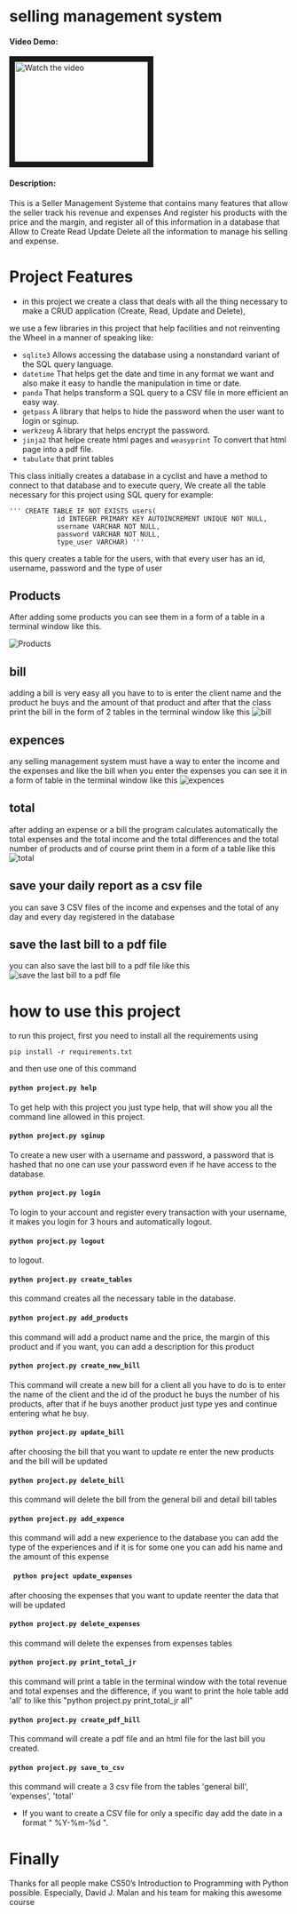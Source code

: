 # selling management system
#### Video Demo:  
<a href="http://www.youtube.com/watch?feature=player_embedded&v=nTQUwghvy5Q" target="_blank">
 <img src="http://img.youtube.com/vi/nTQUwghvy5Q/mqdefault.jpg" alt="Watch the video" width="240" height="180" border="10" />
</a>
<!-- <iframe width="560" height="315" src="https://www.youtube.com/embed/5IyFgu6zvdM" title="YouTube video player" frameborder="0" allow="accelerometer; autoplay; clipboard-write; encrypted-media; gyroscope; picture-in-picture" allowfullscreen></iframe> -->

<!-- [![IMAGE ALT TEXT HERE](https://img.youtube.com/vi/5IyFgu6zvdM/0.jpg)](https://www.youtube.com/watch?v=5IyFgu6zvdM) -->
<!-- <URL HERE> -->
#### Description:

This is a Seller Management Systeme that contains many features that allow the seller track his revenue and expenses And register his products with the price and the margin, and register all of this information in a database that  Allow to Create Read Update Delete all the information to manage his selling and expense.

# Project Features

* in this project we create a class that deals with all the thing necessary to make a CRUD application (Create, Read, Update and Delete), 

we use a few libraries in this project that help facilities and not reinventing the Wheel in a manner of speaking like:
- `sqlite3` Allows accessing the database using a nonstandard variant of the SQL query language.
- `datetime` That helps get the date and time in any format we want and also make it easy to handle the manipulation in time or date.
- `panda` That helps transform a SQL query to a CSV file in more efficient an easy way. 
- `getpass` A library that helps to hide the password when the user want to login or sginup.
- `werkzeug` A library that helps encrypt the password.
- `jinja2` that helpe create html pages and `weasyprint` To convert that html page into a pdf file.
- `tabulate` that print tables 

This class initially creates a database in a cyclist and have a method to connect to that database and to execute query, 
We create all the table necessary for this project using SQL query for example:
```
''' CREATE TABLE IF NOT EXISTS users(
            id INTEGER PRIMARY KEY AUTOINCREMENT UNIQUE NOT NULL,
            username VARCHAR NOT NULL, 
            password VARCHAR NOT NULL,
            type_user VARCHAR) '''
```
this query creates a table for the users, with that every user has an id, username, password and the type of user

## Products

After adding some products you can see them in a form of a table in a terminal window like this.

![Products](/screenshots/1.png) 

## bill

adding a bill is very easy all you have to to is enter the client name and the product he buys and the amount of that product and after that the class print the bill in the form of 2 tables in the terminal window like this
![bill](/screenshots/2.png)

## expences

any selling management system must have a way to enter the income and the expenses and like the bill when you enter the expenses you can see it in a form of table in the terminal window like this 
![expences](/screenshots/3.png)

## total 
after adding an expense or a bill the program calculates automatically the total expenses and the total income and the total differences and the total number of products and of course print them in a form of a table like this 
![total](/screenshots/4.png)

## save your daily report as a csv file
you can save 3 CSV files of the income and expenses and the total of any day and every day registered in the database

## save the last bill to a pdf file
you can also save the last bill to a pdf file like this 
![save the last bill to a pdf file](/screenshots/5.png)

# how to use this project

to run this project, first you need to install all the requirements using 
```
pip install -r requirements.txt
```

and then use one of this command 

#### `python project.py help`
To get help with this project you just type help, that will show you all the command line allowed in this project.

#### `python project.py sginup` 
To create a new user with a username and password, a password that is hashed that no one can use your password even if he have access to the database.

#### `python project.py login`
To login to your account and register every transaction with your username, it makes you login for 3 hours and automatically logout.

#### `python project.py logout`
to logout.

#### `python project.py create_tables`
this command creates all the necessary table in the database.

#### `python project.py add_products`
this command will add a product name and the price, the margin of this product and if you want, you can add a description for this product 

#### `python project.py create_new_bill`
This command will create a new bill for a client all you have to do is to enter the name of the client and the id of the product he buys the number of his products, after that if he buys another product just type yes and continue entering what he buy.

#### `python project.py update_bill`
after choosing the bill that you want to update re enter the new products and the bill will be updated 
    
#### `python project.py delete_bill`
this command will delete the bill from the general bill and detail bill tables

#### `python project.py add_expence`
this command will add a new experience to the database you can add the type of the experiences and if it is for some one you can add his name and the amount of this expense

#### ` python project update_expenses`
after choosing the expenses that you want to update reenter the data that will be updated 
    
#### `python project.py delete_expenses`
this command will delete the expenses from expenses tables

#### `python project.py print_total_jr`
this command will print a table in the terminal window with the total revenue and total expenses and the  difference, if you want to print the hole table add 'all' to like this  "python project.py print_total_jr all"

#### `python project.py create_pdf_bill`
This command will create a pdf file and an html file for the last bill you created. 

#### ` python project.py save_to_csv `
this command will create a 3 csv file from the tables 'general bill', 'expenses', 'total'
* If you want to create a CSV file for only a specific day add the date in a format " %Y-%m-%d ". 


# Finally

Thanks for all people make CS50’s Introduction to Programming with Python possible. Especially, David J. Malan and his team for making this awesome course 


